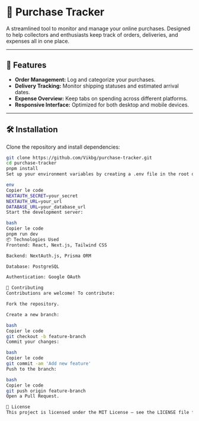 # 🛒 Purchase Tracker

A streamlined tool to monitor and manage your online purchases. Designed to help collectors and enthusiasts keep track of orders, deliveries, and expenses all in one place.

---

## 🚀 Features

- **Order Management:** Log and categorize your purchases.
- **Delivery Tracking:** Monitor shipping statuses and estimated arrival dates.
- **Expense Overview:** Keep tabs on spending across different platforms.
- **Responsive Interface:** Optimized for both desktop and mobile devices.

---

## 🛠 Installation

Clone the repository and install dependencies:

```bash
git clone https://github.com/Vikbg/purchase-tracker.git
cd purchase-tracker
pnpm install
Set up your environment variables by creating a .env file in the root directory:

env
Copier le code
NEXTAUTH_SECRET=your_secret
NEXTAUTH_URL=your_url
DATABASE_URL=your_database_url
Start the development server:

bash
Copier le code
pnpm run dev
📦 Technologies Used
Frontend: React, Next.js, Tailwind CSS

Backend: NextAuth.js, Prisma ORM

Database: PostgreSQL

Authentication: Google OAuth

🤝 Contributing
Contributions are welcome! To contribute:

Fork the repository.

Create a new branch:

bash
Copier le code
git checkout -b feature-branch
Commit your changes:

bash
Copier le code
git commit -am 'Add new feature'
Push to the branch:

bash
Copier le code
git push origin feature-branch
Open a Pull Request.

📄 License
This project is licensed under the MIT License — see the LICENSE file for details.